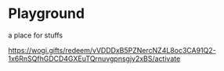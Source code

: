 # Playground
a place for stuffs

https://wogi.gifts/redeem/vVDDDxB5PZNercNZ4L8oc3CA91Q2-1x6RnSQfhGDCD4GXEuTQrnuvgpnsgjy2xBS/activate
